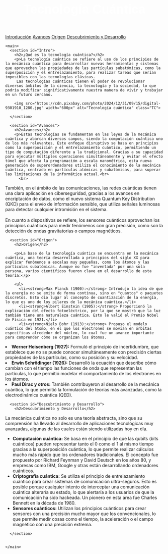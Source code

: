 <!DOCTYPE html>
<html>
<head>
<title>Tecnología Cuántica</title>
<style>
.Titulo {
  font-family: arial;
  font-size: 40px;
  text-align: center;
  color: rgb(255,255,255);
}

header {
  background-color: rgb(43, 59, 94);
  padding: 20px
}

nav {
  background-color: rgb(66, 102, 153);
  padding: 10px;
  text-align: center;
}

nav a {
  color: rgb(0,0,0);
  text-decoration: none;
  font-family: verdana;
  margin: 15px;
}

h2 {
  font-family: arial;
}

p {
  font-family: calibri;
  font-size: 20px;
}

li {
  font-family: calibri;
  font-size: 18px;
}

.TC {
  display: block;
  margin: auto;
}
</style>
</head>
<body>
  <header>    
  <h1 class='Titulo'>Tecnología Cuántica </h1>
  </header>
  
  <nav>
    <a href="#Intro">Introducción</a>
    <a href="#Avances">Avances</a>
    <a href="#Origen">Origen</a>
    <a href="#Descubrimiento y Desarrollo">Descubrimiento y Desarrollo</a>
    
  </nav>
    
    <main>
      <section id="Intro">
        <h2>¿Qué es la tecnología cuántica?</h2>
        <p>La tecnología cuántica se refiere al uso de los principios de la mecánica cuántica para desarrollar nuevas herramientas y sistemas que aprovechen las propiedades de las partículas subatómicas, como la superposición y el entrelazamiento, para realizar tareas que serían imposibles con las tecnologías clásicas.
         Las tecnologías cuánticas tienen el poder de revolucionar diversos ámbitos de la ciencia, la tecnología y la sociedad, lo que podría modificar significativamente nuestra manera de vivir y trabajar en un futuro cercano.

</p>
        
        <img src="https://cdn.pixabay.com/photo/2024/12/31/09/15/digital-9301910_1280.jpg" width="600px" alt="Tecnología cuántica" class="TC">
        
      </section>
        
      <section id="Avances">
        <h2>Avances</h2>
        <p>Estas tecnologías se fundamentan en las leyes de la mecánica cuántica y abarcan diversos campos, siendo la computación cuántica uno de los más relevantes. Este enfoque disruptivo se basa en principios como la superposición y el entrelazamiento cuántico, permitiendo un tipo de computación diferente a la tradicional. Gracias a su capacidad para ejecutar múltiples operaciones simultáneamente y evitar el efecto túnel que afecta la programación a escala nanométrica, esta nueva generación de superordenadores utiliza el conocimiento de la mecánica cuántica, centrado en partículas atómicas y subatómicas, para superar las limitaciones de la informática actual.<br>
          <br>
También, en el ámbito de las comunicaciones, las redes cuánticas tienen una clara aplicación en ciberseguridad, gracias a los avances en encriptación de datos, como el nuevo sistema Quantum Key Distribution (QKD) para el envío de información sensible, que utiliza señales luminosas para detectar cualquier intromisión en el sistema.<br>
          <br>
En cuanto a dispositivos se refiere, los sensores cuánticos aprovechan los principios cuánticos para medir fenómenos con gran precisión, como son la detección de ondas gravitatorias o campos magnéticos.</p>

      
      <section id="Origen">
        <h2>Origen</h2>
        
        <p>La base de la tecnología cuántica se encuentra en la mecánica cuántica, una teoría desarrollada a principios del siglo XX para explicar fenómenos a escalas muy pequeñas, como los átomos y las partículas subatómicas. Aunque no fue "inventada" por una sola persona, varios científicos fueron clave en el desarrollo de esta teoría:</p>

        <ul>
          <li><strong>Max Planck (1900):</strong> Introdujo la idea de que la energía no se emite de forma continua, sino en "cuantos" o paquetes discretos. Esto dio lugar al concepto de cuantización de la energía, lo que es uno de los pilares de la mecánica cuántica.</li>
          <li><strong>Albert Einstein (1905):</strong> Proporcionó la explicación del efecto fotoeléctrico, por la que se mostró que la luz también tiene una naturaleza cuántica. Esto le valió el Premio Nobel de Física en 1921.</li>
          <li><strong>Niels Bohr (1913):</strong> Propuso el modelo cuántico del átomo, en el que los electrones se movían en órbitas específicas alrededor del núcleo, lo cual fue un avance importante para comprender cómo se organizan los átomos.
</li>
          <li><strong>Werner Heisenberg (1927):</strong> Formuló el principio de incertidumbre, que establece que no se puede conocer simultáneamente con precisión ciertas propiedades de las partículas, como su posición y su velocidad.</li>
          <li><strong>Erwin Schrödinger (1926):</strong> Desarrolló la ecuación que describe cómo cambian con el tiempo las funciones de onda que representan las partículas, lo que permitió modelar el comportamiento de los electrones en los átomos.
</li>
          <li><strong>Paul Dirac y otros:</strong> También contribuyeron al desarrollo de la mecánica cuántica, lo que permitió la formulación de teorías más avanzadas, como la electrodinámica cuántica (QED).
</li>
</ul>
 </section>
      
      <section id="Descubrimiento y Desarrollo">
        <h2>Descubrimiento y Desarrollo</h2>
  <p>La mecánica cuántica no solo es una teoría abstracta, sino que su comprensión ha llevado al desarrollo de aplicaciones tecnológicas muy avanzadas, algunas de las cuales están siendo utilizadas hoy en día.
</p>
        <ul>
          <li><strong>Computación cuántica:</strong> Se basa en el principio de que las qubits (bits cuánticos) pueden representar tanto el 0 como el 1 al mismo tiempo gracias a la superposición cuántica, lo que permite realizar cálculos mucho más rápido que los ordenadores tradicionales. El concepto fue propuesto por Richard Feynman y David Deutsch en los años 80, y empresas como IBM, Google y otras están desarrollando ordenadores cuánticos.
</li>
          <li><strong>Criptografía cuántica:</strong> Se utiliza el principio de entrelazamiento cuántico para crear sistemas de comunicación ultra-seguros. Esto es posible porque cualquier intento de interceptar una comunicación cuántica alteraría su estado, lo que alertaría a los usuarios de que la comunicación ha sido hackeada. Un pionero en esta área fue Charles Bennett en la década de 1980.</li>
          <li><strong>Sensores cuánticos:</strong> Utilizan los principios cuánticos para crear sensores con una precisión mucho mayor que los convencionales, lo que permite medir cosas como el tiempo, la aceleración o el campo magnético con una precisión extrema.
</li>
        </ul>
               
      </section>
               
        
    </main>
        
  </body>
</html>
